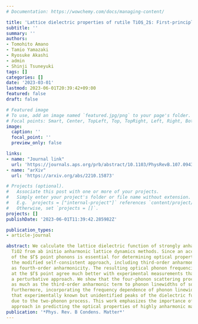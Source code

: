 ```yaml
---
# Documentation: https://wowchemy.com/docs/managing-content/

title: 'Lattice dielectric properties of rutile TiO$_2$: First-principles anharmonic self-consistent phonon study'
subtitle: ''
summary: ''
authors:
- Tomohito Amano
- Tamio Yamazaki
- Ryosuke Akashi
- admin
- Shinji Tsuneyuki
tags: []
categories: []
date: '2023-03-01'
lastmod: 2023-06-01T20:39:42+09:00
featured: false
draft: false

# Featured image
# To use, add an image named `featured.jpg/png` to your page's folder.
# Focal points: Smart, Center, TopLeft, Top, TopRight, Left, Right, BottomLeft, Bottom, BottomRight.
image:
  caption: ''
  focal_point: ''
  preview_only: false

links:
- name: "Journal link"
  url: 'https://journals.aps.org/prb/abstract/10.1103/PhysRevB.107.094305'
- name: "arXiv"
  url: 'https://arxiv.org/abs/2210.15873'

# Projects (optional).
#   Associate this post with one or more of your projects.
#   Simply enter your project's folder or file name without extension.
#   E.g. `projects = ["internal-project"]` references `content/project/deep-learning/index.md`.
#   Otherwise, set `projects = []`.
projects: []
publishDate: '2023-06-01T11:39:42.285982Z'

publication_types:
- article-journal

abstract: We calculate the lattice dielectric function of strongly anharmonic rutile
  TiO2 from ab initio anharmonic lattice dynamics methods. Since an accurate calculation
  of the $Γ$ point phonons is essential for determining optical properties, we employ
  the modified self-consistent approach, including third-order anharmonicity as well
  as fourth-order anharmonicity. The resulting optical phonon frequencies and linewidths
  at the $Γ$ point agree much better with experimental measurements than those from
  a perturbative approach. We show that the four-phonon scattering process contributes
  as much as the third-order anharmonic term to phonon linewidths of some phonon modes.
  Furthermore, incorporating the frequency dependence of phonon linewidth reveals
  that experimentally known but unidentified peaks of the dielectric function are
  due to the two-phonon process. This work emphasizes the importance of the self-consistent
  approach in predicting the optical properties of highly anharmonic materials.
publication: '*Phys. Rev. B Condens. Matter*'
---
```

